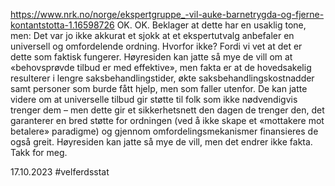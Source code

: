 https://www.nrk.no/norge/ekspertgruppe_-vil-auke-barnetrygda-og-fjerne-kontantstotta-1.16598726
OK. OK. Beklager at dette har en usaklig tone, men:
Det var jo ikke akkurat et sjokk at et ekspertutvalg anbefaler en universell og omfordelende ordning. Hvorfor ikke? Fordi vi vet at det er dette som faktisk fungerer.
Høyresiden kan jatte så mye de vill om at «behovsprøvde tilbud er med effektive», men fakta er at de hovedsakelig resulterer i lengre saksbehandlingstider, økte saksbehandlingskostnadder samt personer som burde fått hjelp, men som faller utenfor.
De kan jatte videre om at universelle tilbud gir støtte til folk som ikke nødvendigvis trenger dem – men dette gir et sikkerhetsnett den dagen de trenger den, det garanterer en bred støtte for ordningen (ved å ikke skape et «mottakere mot betalere» paradigme) og gjennom omfordelingsmekanismer finansieres de også greit.
Høyresiden kan jatte så mye de vill, men det endrer ikke fakta. Takk for meg.

17.10.2023
#velferdsstat 